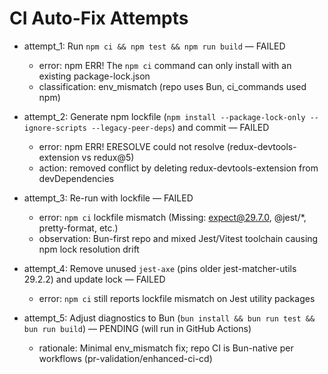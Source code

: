 # CI Auto-Fix Attempts

- attempt_1: Run `npm ci && npm test && npm run build` — FAILED
  - error: npm ERR! The `npm ci` command can only install with an existing package-lock.json
  - classification: env_mismatch (repo uses Bun, ci_commands used npm)

- attempt_2: Generate npm lockfile (`npm install --package-lock-only --ignore-scripts --legacy-peer-deps`) and commit — FAILED
  - error: npm ERR! ERESOLVE could not resolve (redux-devtools-extension vs redux@5)
  - action: removed conflict by deleting redux-devtools-extension from devDependencies

- attempt_3: Re-run with lockfile — FAILED
  - error: `npm ci` lockfile mismatch (Missing: expect@29.7.0, @jest/*, pretty-format, etc.)
  - observation: Bun-first repo and mixed Jest/Vitest toolchain causing npm lock resolution drift

- attempt_4: Remove unused `jest-axe` (pins older jest-matcher-utils 29.2.2) and update lock — FAILED
  - error: `npm ci` still reports lockfile mismatch on Jest utility packages

- attempt_5: Adjust diagnostics to Bun (`bun install && bun run test && bun run build`) — PENDING (will run in GitHub Actions)
  - rationale: Minimal env_mismatch fix; repo CI is Bun-native per workflows (pr-validation/enhanced-ci-cd)
